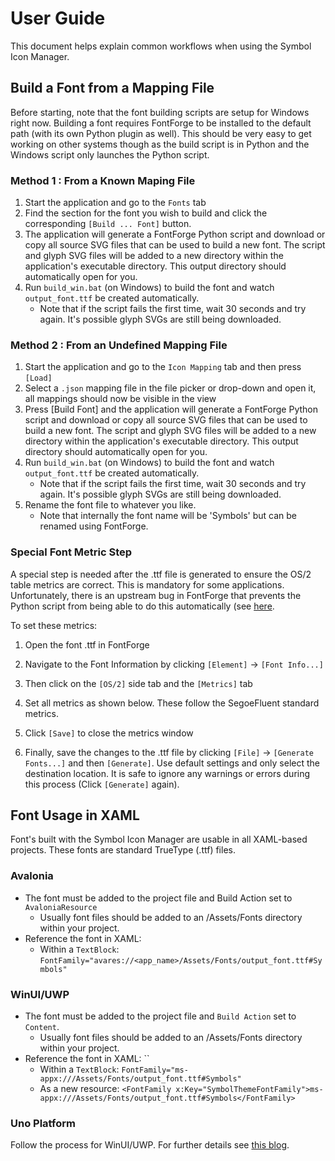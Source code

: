 # User Guide

This document helps explain common workflows when using the Symbol Icon Manager.

## Build a Font from a Mapping File

Before starting, note that the font building scripts are setup for Windows right now. Building a font requires FontForge to be installed to the default path (with its own Python plugin as well). This should be very easy to get working on other systems though as the build script is in Python and the Windows script only launches the Python script.

### Method 1 : From a Known Maping File

 1. Start the application and go to the `Fonts` tab
 1. Find the section for the font you wish to build and click the corresponding `[Build ... Font]` button.
 1. The application will generate a FontForge Python script and download or copy all source SVG files that can be used to build a new font. The script and glyph SVG files will be added to a new directory within the application's executable directory. This output directory should automatically open for you.
 1. Run `build_win.bat` (on Windows) to build the font and watch `output_font.ttf` be created automatically.
      * Note that if the script fails the first time, wait 30 seconds and try again. It's possible glyph SVGs are still being downloaded.

### Method 2 : From an Undefined Mapping File

 1. Start the application and go to the `Icon Mapping` tab and then press `[Load]`
 1. Select a `.json` mapping file in the file picker or drop-down and open it, all mappings should now be visible in the view
 1. Press [Build Font] and the application will generate a FontForge Python script and download or copy all source SVG files that can be used to build a new font. The script and glyph SVG files will be added to a new directory within the application's executable directory. This output directory should automatically open for you.
 1. Run `build_win.bat` (on Windows) to build the font and watch `output_font.ttf` be created automatically.
      * Note that if the script fails the first time, wait 30 seconds and try again. It's possible glyph SVGs are still being downloaded.
 1. Rename the font file to whatever you like.
      * Note that internally the font name will be 'Symbols' but can be renamed using FontForge.

### Special Font Metric Step

A special step is needed after the .ttf file is generated to ensure the OS/2 table metrics are correct. This is mandatory for some applications. Unfortunately, there is an upstream bug in FontForge that prevents the Python script from being able to do this automatically (see [here]().

To set these metrics:
 1. Open the font .ttf in FontForge
 1. Navigate to the Font Information by clicking `[Element]` -> `[Font Info...]`
 1. Then click on the `[OS/2]` side tab and the `[Metrics]` tab
 1. Set all metrics as shown below. These follow the SegoeFluent standard metrics.

    

 1. Click `[Save]` to close the metrics window
 1. Finally, save the changes to the .ttf file by clicking `[File]` -> `[Generate Fonts...]` and then `[Generate]`. Use default settings and only select the destination location. It is safe to ignore any warnings or errors during this process (Click `[Generate]` again).

## Font Usage in XAML

Font's built with the Symbol Icon Manager are usable in all XAML-based projects. These fonts are standard TrueType (.ttf) files.

### Avalonia

 * The font must be added to the project file and Build Action set to `AvaloniaResource`
   * Usually font files should be added to an /Assets/Fonts directory within your project.
 * Reference the font in XAML:
   * Within a `TextBlock`: `FontFamily="avares://<app_name>/Assets/Fonts/output_font.ttf#Symbols"`

### WinUI/UWP

 * The font must be added to the project file and `Build Action` set to `Content`.
   * Usually font files should be added to an /Assets/Fonts directory within your project.
 * Reference the font in XAML: ``
   * Within a `TextBlock`: `FontFamily="ms-appx:///Assets/Fonts/output_font.ttf#Symbols" `
   * As a new resource: `<FontFamily x:Key="SymbolThemeFontFamily">ms-appx:///Assets/Fonts/output_font.ttf#Symbols</FontFamily>`

### Uno Platform

Follow the process for WinUI/UWP. For further details see [this blog](https://blog.mzikmund.com/2020/01/custom-fonts-in-uno-platform/).
